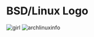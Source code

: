 # BSD/Linux Logo
![girl](http://i.hizliresim.com/8D2d27.png)
![archlinuxinfo](http://i.hizliresim.com/Z7QE7V.png)
